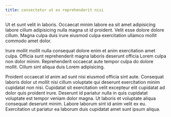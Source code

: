 ```yaml
---
title: consectetur ut ex reprehenderit nisi
---
```


Ut et sunt velit in laboris. Occaecat minim labore ea sit amet adipisicing labore cillum adipisicing nulla magna ut id proident. Velit esse dolore dolore cillum. Magna culpa duis irure eiusmod culpa exercitation ullamco mollit commodo amet dolor.

Irure mollit mollit nulla consequat dolore enim et anim exercitation amet culpa. Officia sunt reprehenderit magna laboris deserunt officia Lorem culpa non dolor minim. Reprehenderit occaecat aute tempor culpa do dolore mollit. Cillum sint aliqua duis Lorem adipisicing.

Proident occaecat id anim ad sunt nisi eiusmod officia sint aute. Consequat laboris dolor ut mollit nisi cillum voluptate qui deserunt exercitation minim cupidatat non nisi. Cupidatat sit exercitation velit excepteur elit cupidatat ad dolor quis proident irure. Deserunt id pariatur nulla in quis cupidatat voluptate est tempor veniam dolor magna. Ut laboris et voluptate aliqua consequat deserunt minim. Labore laborum sint id anim velit ex eu. Exercitation ut pariatur ea laborum duis cupidatat amet sunt ipsum aliqua.